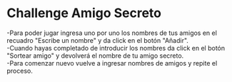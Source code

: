 # Challenge Amigo Secreto

-Para poder jugar ingresa uno por uno los nombres de tus amigos en el recuadro "Escribe un nombre" y da click en el botón "Añadir".  
-Cuando hayas completado de introducir los nombres da click en el botón "Sortear amigo" y devolverá el nombre de tu amigo secreto.  
-Para comenzar nuevo vuelve a ingresar nombres de amigos y repite el proceso.
